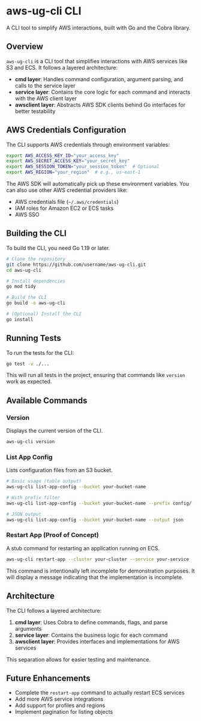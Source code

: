 # aws-ug-cli CLI

A CLI tool to simplify AWS interactions, built with Go and the Cobra library.

## Overview

`aws-ug-cli` is a CLI tool that simplifies interactions with AWS services like S3 and ECS. It follows a layered architecture:

- **cmd layer**: Handles command configuration, argument parsing, and calls to the service layer
- **service layer**: Contains the core logic for each command and interacts with the AWS client layer
- **awsclient layer**: Abstracts AWS SDK clients behind Go interfaces for better testability

## AWS Credentials Configuration

The CLI supports AWS credentials through environment variables:

```bash
export AWS_ACCESS_KEY_ID="your_access_key"
export AWS_SECRET_ACCESS_KEY="your_secret_key"
export AWS_SESSION_TOKEN="your_session_token"  # Optional
export AWS_REGION="your_region"  # e.g., us-east-1
```

The AWS SDK will automatically pick up these environment variables. You can also use other AWS credential providers like:
- AWS credentials file (`~/.aws/credentials`)
- IAM roles for Amazon EC2 or ECS tasks
- AWS SSO

## Building the CLI

To build the CLI, you need Go 1.19 or later.

```bash
# Clone the repository
git clone https://github.com/username/aws-ug-cli.git
cd aws-ug-cli

# Install dependencies
go mod tidy

# Build the CLI
go build -o aws-ug-cli

# (Optional) Install the CLI
go install
```

## Running Tests

To run the tests for the CLI:

```bash
go test -v ./...
```

This will run all tests in the project, ensuring that commands like `version` work as expected.

## Available Commands

### Version

Displays the current version of the CLI.

```bash
aws-ug-cli version
```

### List App Config

Lists configuration files from an S3 bucket.

```bash
# Basic usage (table output)
aws-ug-cli list-app-config --bucket your-bucket-name

# With prefix filter
aws-ug-cli list-app-config --bucket your-bucket-name --prefix config/

# JSON output
aws-ug-cli list-app-config --bucket your-bucket-name --output json
```

### Restart App (Proof of Concept)

A stub command for restarting an application running on ECS.

```bash
aws-ug-cli restart-app --cluster your-cluster --service your-service
```

This command is intentionally left incomplete for demonstration purposes. It will display a message indicating that the implementation is incomplete.

## Architecture

The CLI follows a layered architecture:

1. **cmd layer**: Uses Cobra to define commands, flags, and parse arguments
2. **service layer**: Contains the business logic for each command
3. **awsclient layer**: Provides interfaces and implementations for AWS services

This separation allows for easier testing and maintenance.

## Future Enhancements

- Complete the `restart-app` command to actually restart ECS services
- Add more AWS service integrations
- Add support for profiles and regions
- Implement pagination for listing objects 
